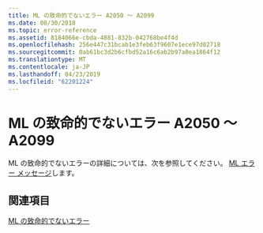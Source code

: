 ```yaml
---
title: ML の致命的でないエラー A2050 ～ A2099
ms.date: 08/30/2018
ms.topic: error-reference
ms.assetid: 8184066e-cbda-4881-832b-042768be4f4d
ms.openlocfilehash: 256e447c31bcab1e3feb63f9607e1ece97d02718
ms.sourcegitcommit: 0ab61bc3d2b6cfbd52a16c6ab2b97a8ea1864f12
ms.translationtype: MT
ms.contentlocale: ja-JP
ms.lasthandoff: 04/23/2019
ms.locfileid: "62201224"
---
```

# <a name="ml-nonfatal-errors-a2050-a2099"></a>ML の致命的でないエラー A2050 ～ A2099

ML の致命的でないエラーの詳細については、次を参照してください。 [ML エラー メッセージ](../../assembler/masm/ml-error-messages.md)します。

## <a name="see-also"></a>関連項目

[ML の致命的でないエラー](../../assembler/masm/ml-nonfatal-errors.md)<br/>